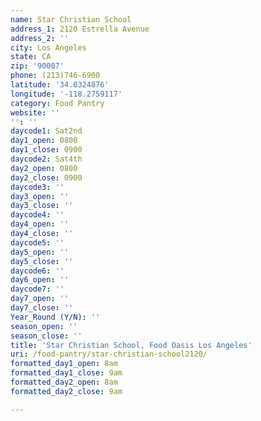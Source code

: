 ```yaml
---
name: Star Christian School
address_1: 2120 Estrella Avenue
address_2: ''
city: Los Angeles
state: CA
zip: '90007'
phone: (213)746-6900
latitude: '34.0324876'
longitude: '-118.2759117'
category: Food Pantry
website: ''
'': ''
daycode1: Sat2nd
day1_open: 0800
day1_close: 0900
daycode2: Sat4th
day2_open: 0800
day2_close: 0900
daycode3: ''
day3_open: ''
day3_close: ''
daycode4: ''
day4_open: ''
day4_close: ''
daycode5: ''
day5_open: ''
day5_close: ''
daycode6: ''
day6_open: ''
daycode7: ''
day7_open: ''
day7_close: ''
Year_Round (Y/N): ''
season_open: ''
season_close: ''
title: 'Star Christian School, Food Oasis Los Angeles'
uri: /food-pantry/star-christian-school2120/
formatted_day1_open: 8am
formatted_day1_close: 9am
formatted_day2_open: 8am
formatted_day2_close: 9am

---
```

